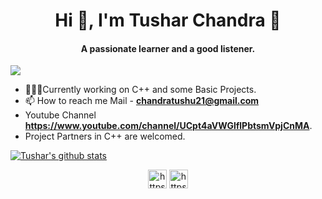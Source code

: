 <h1 align="center">Hi 👋, I'm Tushar Chandra 🚀</h1>
<h4 align="center">A passionate learner and a good listener.</h4>
<a href="https://github.com/antonkomarev/github-profile-views-counter">
    <img src="https://komarev.com/ghpvc/?username=chandratushu21">
  </a>
  
- 👨🏻‍💻Currently working on C++ and some Basic Projects.
- 📫 How to reach me Mail - **chandratushu21@gmail.com**
- Youtube Channel **https://www.youtube.com/channel/UCpt4aVWGlflPbtsmVpjCnMA**.
- Project Partners in C++ are welcomed.

[![Tushar's github stats](https://github-readme-stats.vercel.app/api?username=chandratushu21)](https://github.com/anuraghazra/github-readme-stats)



<p align="center">
<a href="https://www.linkedin.com/in/tushar-chandra-7547901ab/" target="_blank"><img align="center" src="https://cdn.jsdelivr.net/npm/simple-icons@3.0.1/icons/linkedin.svg" alt="https://www.linkedin.com/in/tushar-chandra-7547901ab/" height="30" width="30" /></a>
<a href="https://instagram.com/sde_tusharchandra?igshid=1tjzjh37tdxp6" target="_blank"><img align="center" src="https://cdn.jsdelivr.net/npm/simple-icons@3.0.1/icons/instagram.svg" alt="https://instagram.com/anirudh_panda?igshid=1tjzjh37tdxp6" height="30" width="30" /></a>
</p>
